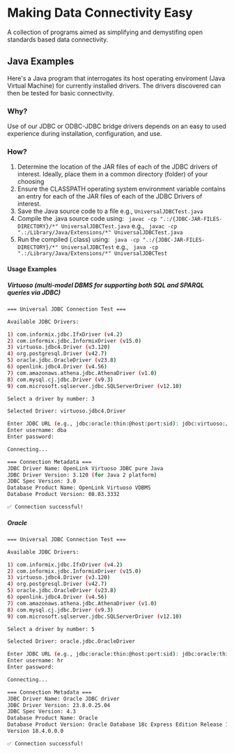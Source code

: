# Making Data Connectivity Easy
A collection of programs aimed as simplifying and demystifing open standards based data connectivity.

## Java Examples
Here's a Java program that interrogates its host operating enviroment (Java Virtual Machine) for currently installed drivers. The drivers discovered can then be tested for basic connectivity. 

### Why?
Use of our JDBC or ODBC-JDBC bridge drivers depends on an easy to used experience during installation, configuration, and use. 

### How?
1. Determine the location of the JAR files of each of the JDBC drivers of interest. Ideally, place them in a common directory (folder) of your choosing
2. Ensure the CLASSPATH operating system environment variable contains an entry for each of the JAR files of each of the JDBC Drivers of interest. 
3. Save the Java source code to a file e.g., `UniversalJDBCTest.java`
4. Compile the .java source code using: ` javac -cp ".:/{JDBC-JAR-FILES-DIRECTORY}/*" UniversalJDBCTest.java` e.g., ` javac -cp ".:/Library/Java/Extensions/*" UniversalJDBCTest.java`
5. Run the compiled (.class) using: ` java -cp ".:/{JDBC-JAR-FILES-DIRECTORY}/*" UniversalJDBCTest` e.g., ` java -cp ".:/Library/Java/Extensions/*" UniversalJDBCTest`

#### Usage Examples

##### Virtuoso (multi-model DBMS for supporting both SQL and SPARQL queries via JDBC)

```sh
=== Universal JDBC Connection Test ===

Available JDBC Drivers:

1) com.informix.jdbc.IfxDriver (v4.2)
2) com.informix.jdbc.InformixDriver (v15.0)
3) virtuoso.jdbc4.Driver (v3.120)
4) org.postgresql.Driver (v42.7)
5) oracle.jdbc.OracleDriver (v23.8)
6) openlink.jdbc4.Driver (v4.56)
7) com.amazonaws.athena.jdbc.AthenaDriver (v1.0)
8) com.mysql.cj.jdbc.Driver (v9.3)
9) com.microsoft.sqlserver.jdbc.SQLServerDriver (v12.10)

Select a driver by number: 3

Selected Driver: virtuoso.jdbc4.Driver

Enter JDBC URL (e.g., jdbc:oracle:thin:@host:port:sid): jdbc:virtuoso://localhost/charset=UTF-8/
Enter username: dba
Enter password: 

Connecting...

=== Connection Metadata ===
JDBC Driver Name: OpenLink Virtuoso JDBC pure Java
JDBC Driver Version: 3.120 (for Java 2 platform)
JDBC Spec Version: 3.0
Database Product Name: OpenLink Virtuoso VDBMS
Database Product Version: 08.03.3332

✅ Connection successful!
```

##### Oracle

```sh
=== Universal JDBC Connection Test ===

Available JDBC Drivers:

1) com.informix.jdbc.IfxDriver (v4.2)
2) com.informix.jdbc.InformixDriver (v15.0)
3) virtuoso.jdbc4.Driver (v3.120)
4) org.postgresql.Driver (v42.7)
5) oracle.jdbc.OracleDriver (v23.8)
6) openlink.jdbc4.Driver (v4.56)
7) com.amazonaws.athena.jdbc.AthenaDriver (v1.0)
8) com.mysql.cj.jdbc.Driver (v9.3)
9) com.microsoft.sqlserver.jdbc.SQLServerDriver (v12.10)

Select a driver by number: 5

Selected Driver: oracle.jdbc.OracleDriver

Enter JDBC URL (e.g., jdbc:oracle:thin:@host:port:sid): jdbc:oracle:thin:@54.172.89.18:1521/XE
Enter username: hr
Enter password: 

Connecting...

=== Connection Metadata ===
JDBC Driver Name: Oracle JDBC driver
JDBC Driver Version: 23.8.0.25.04
JDBC Spec Version: 4.3
Database Product Name: Oracle
Database Product Version: Oracle Database 18c Express Edition Release 18.0.0.0.0 - Production
Version 18.4.0.0.0

✅ Connection successful!
```

